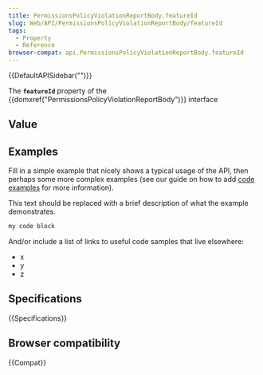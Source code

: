 ```yaml
---
title: PermissionsPolicyViolationReportBody.featureId
slug: Web/API/PermissionsPolicyViolationReportBody/featureId
tags:
  - Property
  - Reference
browser-compat: api.PermissionsPolicyViolationReportBody.featureId
---
```

{{DefaultAPISidebar("")}}

The **`featureId`** property of the {{domxref("PermissionsPolicyViolationReportBody")}} interface 

## Value



## Examples

Fill in a simple example that nicely shows a typical usage of the API, then perhaps some more complex examples (see our guide on how to add [code examples](/en-US/docs/MDN/Contribute/Structures/Code_examples) for more information).

This text should be replaced with a brief description of what the example demonstrates.

```js
my code block
```

And/or include a list of links to useful code samples that live elsewhere:

*   x
*   y
*   z

## Specifications

{{Specifications}}

## Browser compatibility

{{Compat}}


